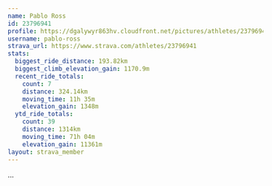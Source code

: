 ```yaml
---
name: Pablo Ross
id: 23796941
profile: https://dgalywyr863hv.cloudfront.net/pictures/athletes/23796941/14615399/1/large.jpg
username: pablo-ross
strava_url: https://www.strava.com/athletes/23796941
stats:
  biggest_ride_distance: 193.82km
  biggest_climb_elevation_gain: 1170.9m
  recent_ride_totals:
    count: 7
    distance: 324.14km
    moving_time: 11h 35m
    elevation_gain: 1348m
  ytd_ride_totals:
    count: 39
    distance: 1314km
    moving_time: 71h 04m
    elevation_gain: 11361m
layout: strava_member
--- 
```

...

